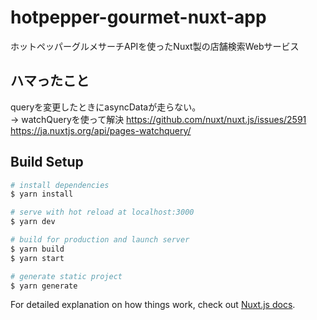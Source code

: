 # hotpepper-gourmet-nuxt-app

ホットペッパーグルメサーチAPIを使ったNuxt製の店舗検索Webサービス  

## ハマったこと
queryを変更したときにasyncDataが走らない。  
 → watchQueryを使って解決
https://github.com/nuxt/nuxt.js/issues/2591  
https://ja.nuxtjs.org/api/pages-watchquery/  

## Build Setup

``` bash
# install dependencies
$ yarn install

# serve with hot reload at localhost:3000
$ yarn dev

# build for production and launch server
$ yarn build
$ yarn start

# generate static project
$ yarn generate
```

For detailed explanation on how things work, check out [Nuxt.js docs](https://nuxtjs.org).
